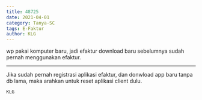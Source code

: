 ```yaml
---
title: 48725
date: 2021-04-01
category: Tanya-SC
tags: E-Faktur
author: KLG
---
```


wp pakai komputer baru, jadi efaktur download baru sebelumnya sudah pernah menggunakan efaktur.

---

Jika sudah pernah registrasi aplikasi efaktur, dan donwload app baru tanpa db lama, maka arahkan untuk reset aplikasi client dulu.

`KLG`

